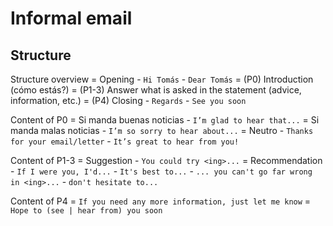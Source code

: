 # Informal email

## Structure

Structure overview
    = Opening
        - `Hi Tomás`
        - `Dear Tomás`
    = (P0) Introduction (cómo estás?)
    = (P1-3) Answer what is asked in the statement (advice, information, etc.)
    = (P4) Closing
        - `Regards`
        - `See you soon`

Content of P0
    = Si manda buenas noticias
        - `I’m glad to hear that...`
    = Si manda malas noticias
        - `I’m so sorry to hear about...`
    = Neutro
        - `Thanks for your email/letter`
        - `It’s great to hear from you!`

Content of P1-3
    = Suggestion
        - `You could try <ing>...`
    = Recommendation
        - `If I were you, I'd...`
        - `It's best to...`
        - `... you can't go far wrong in <ing>...`
        - `don't hesitate to...`

Content of P4
    = `If you need any more information, just let me know`
    = `Hope to (see | hear from) you soon`
